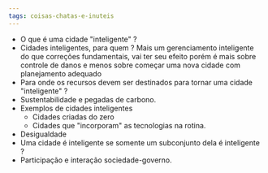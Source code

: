 ```yaml
---
tags: coisas-chatas-e-inuteis
---
```


- O que é uma cidade "inteligente" ?
- Cidades inteligentes, para quem ?
Mais um gerenciamento inteligente do que correções fundamentais, vai ter seu efeito porém é mais sobre controle de danos e menos sobre começar uma nova cidade com planejamento adequado
- Para onde os recursos devem ser destinados para tornar uma cidade "inteligente" ?
- Sustentabilidade e pegadas de carbono.
- Exemplos de cidades inteligentes
	- Cidades criadas do zero
	- Cidades que "incorporam" as tecnologias na rotina.
- Desigualdade 
- Uma cidade é inteligente se somente um subconjunto dela é inteligente ?
- Participação e interação sociedade-governo.
